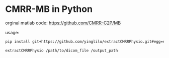 # CMRR-MB in Python
orginal matlab code: https://github.com/CMRR-C2P/MB

usage:
```bash
pip install git+https://github.com/yinglilu/extractCMRRPhysio.git#egg=extractCMRRPhysio

extractCMRRPhysio /path/to/dicom_file /output_path
```